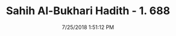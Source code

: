 ---
title        : "Sahih Al-Bukhari Hadith - 1. 688"
date         : 7/25/2018 1:51:12 PM
draft        : false
type         : "hadith"
layout       : "hadith"
BookCode     : "SHB"
VolumeNumber : "1"
HadithNumber : "688"
categories  :  ["Adhan-The first row"]
tags  :  ["Abu Huraira"]
---